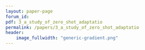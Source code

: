```yaml
---
layout: paper-page
forum_id: 
pdf: 3_a_study_of_zero_shot_adaptatio
permalink: /papers/3_a_study_of_zero_shot_adaptatio
header:
    image_fullwidth: "generic-gradient.png"
---
```

